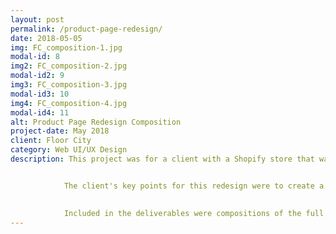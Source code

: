 ```yaml
---
layout: post
permalink: /product-page-redesign/
date: 2018-05-05
img: FC_composition-1.jpg
modal-id: 8
img2: FC_composition-2.jpg
modal-id2: 9
img3: FC_composition-3.jpg
modal-id3: 10
img4: FC_composition-4.jpg
modal-id4: 11
alt: Product Page Redesign Composition
project-date: May 2018
client: Floor City
category: Web UI/UX Design
description: This project was for a client with a Shopify store that wanted to improve the look of their product pages. 


            The client's key points for this redesign were to create a full-screen view for their customers on very large screens, with a 'sticky' fixed-header feature to ensure the add-to-cart button is always within view. 

            
            Included in the deliverables were compositions of the full product page as well as the product page with the fixed-header. I also included compositions of the same design for smaller laptop screens to ensure the client understood what the site would look like in a responsive manner.
---
```

